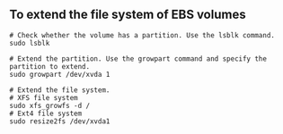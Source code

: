 ## To extend the file system of EBS volumes

```shell
# Check whether the volume has a partition. Use the lsblk command.
sudo lsblk

# Extend the partition. Use the growpart command and specify the partition to extend.
sudo growpart /dev/xvda 1

# Extend the file system.
# XFS file system
sudo xfs_growfs -d /
# Ext4 file system
sudo resize2fs /dev/xvda1
```
